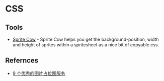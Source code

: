 # CSS

## Tools

- [Sprite Cow](http://www.spritecow.com/) - Sprite Cow helps you get the background-position, width and height of sprites within a spritesheet as a nice bit of copyable css.

## Refernces

* [9 个优秀的图片占位图服务](https://www.cnblogs.com/51try-again/p/10976568.html)